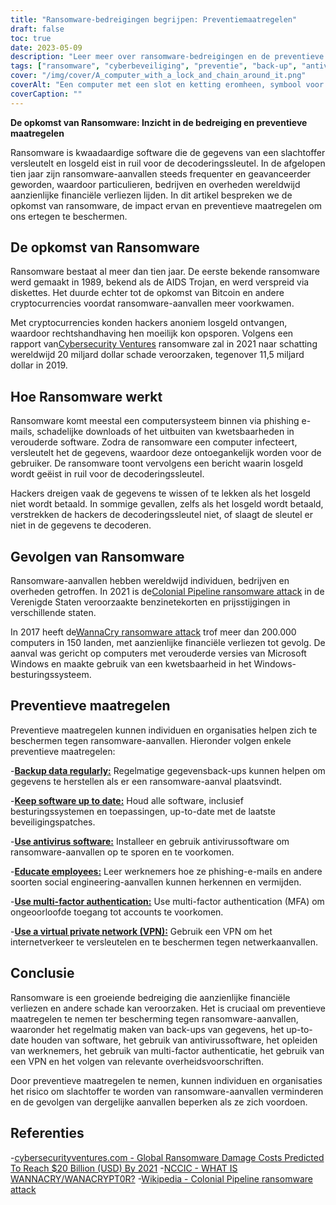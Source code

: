 ```yaml
---
title: "Ransomware-bedreigingen begrijpen: Preventiemaatregelen"
draft: false
toc: true
date: 2023-05-09
description: "Leer meer over ransomware-bedreigingen en de preventieve maatregelen die u kunt nemen om u ertegen te beschermen."
tags: ["ransomware", "cyberbeveiliging", "preventie", "back-up", "antivirus", "VPN", "multi-factor authenticatie", "overheidsvoorschriften", "phishing", "social engineering", "malware", "cybercriminaliteit", "gegevensbeveiliging", "netwerkbeveiliging", "cyberaanval", "encryptie", "cyberhygiëne", "reactie op incidenten", "gegevensbescherming", "cyberbewustzijn"]
cover: "/img/cover/A_computer_with_a_lock_and_chain_around_it.png"
coverAlt: "Een computer met een slot en ketting eromheen, symbool voor de versleuteling van gegevens door ransomware."
coverCaption: ""
---
```


**De opkomst van Ransomware: Inzicht in de bedreiging en preventieve maatregelen**

Ransomware is kwaadaardige software die de gegevens van een slachtoffer versleutelt en losgeld eist in ruil voor de decoderingssleutel. In de afgelopen tien jaar zijn ransomware-aanvallen steeds frequenter en geavanceerder geworden, waardoor particulieren, bedrijven en overheden wereldwijd aanzienlijke financiële verliezen lijden. In dit artikel bespreken we de opkomst van ransomware, de impact ervan en preventieve maatregelen om ons ertegen te beschermen.

## De opkomst van Ransomware

Ransomware bestaat al meer dan tien jaar. De eerste bekende ransomware werd gemaakt in 1989, bekend als de AIDS Trojan, en werd verspreid via diskettes. Het duurde echter tot de opkomst van Bitcoin en andere cryptocurrencies voordat ransomware-aanvallen meer voorkwamen.

Met cryptocurrencies konden hackers anoniem losgeld ontvangen, waardoor rechtshandhaving hen moeilijk kon opsporen. Volgens een rapport van[Cybersecurity Ventures](https://cybersecurityventures.com/global-ransomware-damage-costs-predicted-to-reach-20-billion-usd-by-2021/#:~:text=The%20damages%20for%202018%20were,fastest%20growing%20type%20of%20cybercrime.) ransomware zal in 2021 naar schatting wereldwijd 20 miljard dollar schade veroorzaken, tegenover 11,5 miljard dollar in 2019.

## Hoe Ransomware werkt

Ransomware komt meestal een computersysteem binnen via phishing e-mails, schadelijke downloads of het uitbuiten van kwetsbaarheden in verouderde software. Zodra de ransomware een computer infecteert, versleutelt het de gegevens, waardoor deze ontoegankelijk worden voor de gebruiker. De ransomware toont vervolgens een bericht waarin losgeld wordt geëist in ruil voor de decoderingssleutel.

Hackers dreigen vaak de gegevens te wissen of te lekken als het losgeld niet wordt betaald. In sommige gevallen, zelfs als het losgeld wordt betaald, verstrekken de hackers de decoderingssleutel niet, of slaagt de sleutel er niet in de gegevens te decoderen.

## Gevolgen van Ransomware

Ransomware-aanvallen hebben wereldwijd individuen, bedrijven en overheden getroffen. In 2021 is de[Colonial Pipeline ransomware attack](https://en.wikipedia.org/wiki/Colonial_Pipeline_ransomware_attack) in de Verenigde Staten veroorzaakte benzinetekorten en prijsstijgingen in verschillende staten.

In 2017 heeft de[WannaCry ransomware attack](https://www.cisa.gov/wannacry) trof meer dan 200.000 computers in 150 landen, met aanzienlijke financiële verliezen tot gevolg. De aanval was gericht op computers met verouderde versies van Microsoft Windows en maakte gebruik van een kwetsbaarheid in het Windows-besturingssysteem.

## Preventieve maatregelen

Preventieve maatregelen kunnen individuen en organisaties helpen zich te beschermen tegen ransomware-aanvallen. Hieronder volgen enkele preventieve maatregelen:

-[**Backup data regularly:**](https://simeononsecurity.com/articles/what-is-the-3-2-1-backup-rule-and-why-you-should-use-it/) Regelmatige gegevensback-ups kunnen helpen om gegevens te herstellen als er een ransomware-aanval plaatsvindt.

-[**Keep software up to date:**](https://simeononsecurity.com/articles/implementing-patches-for-systems-with-vulnerabilities/) Houd alle software, inclusief besturingssystemen en toepassingen, up-to-date met de laatste beveiligingspatches.

-[**Use antivirus software:**](https://simeononsecurity.com/recommendations/anti-virus) Installeer en gebruik antivirussoftware om ransomware-aanvallen op te sporen en te voorkomen.

-[**Educate employees:**](https://simeononsecurity.com/articles/the-impact-of-social-engineering-attacks-on-cybersecurity/) Leer werknemers hoe ze phishing-e-mails en andere soorten social engineering-aanvallen kunnen herkennen en vermijden.

-[**Use multi-factor authentication:**](https://simeononsecurity.com/articles/what-are-the-diferent-kinds-of-factors-in-mfa/) Use multi-factor authentication (MFA) om ongeoorloofde toegang tot accounts te voorkomen.

-[**Use a virtual private network (VPN):**](https://simeononsecurity.com/recommendations/vpns/) Gebruik een VPN om het internetverkeer te versleutelen en te beschermen tegen netwerkaanvallen.

## Conclusie

Ransomware is een groeiende bedreiging die aanzienlijke financiële verliezen en andere schade kan veroorzaken. Het is cruciaal om preventieve maatregelen te nemen ter bescherming tegen ransomware-aanvallen, waaronder het regelmatig maken van back-ups van gegevens, het up-to-date houden van software, het gebruik van antivirussoftware, het opleiden van werknemers, het gebruik van multi-factor authenticatie, het gebruik van een VPN en het volgen van relevante overheidsvoorschriften.

Door preventieve maatregelen te nemen, kunnen individuen en organisaties het risico om slachtoffer te worden van ransomware-aanvallen verminderen en de gevolgen van dergelijke aanvallen beperken als ze zich voordoen.


## Referenties
-[cybersecurityventures.com - Global Ransomware Damage Costs Predicted To Reach $20 Billion (USD) By 2021](https://cybersecurityventures.com/global-ransomware-damage-costs-predicted-to-reach-20-billion-usd-by-2021/#:~:text=The%20damages%20for%202018%20were,fastest%20growing%20type%20of%20cybercrime.)
-[NCCIC - WHAT IS WANNACRY/WANACRYPT0R?](https://www.cisa.gov/sites/default/files/FactSheets/NCCIC%20ICS_FactSheet_WannaCry_Ransomware_S508C.pdf)
-[Wikipedia - Colonial Pipeline ransomware attack](https://en.wikipedia.org/wiki/Colonial_Pipeline_ransomware_attack)